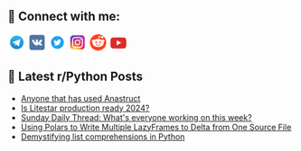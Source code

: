 ## 🔎 Connect with me:
[<img src="https://github.com/bullbesh/bullbesh/blob/main/images/Telegram.png" width="32" height="32" />](https://t.me/bullbesh)
[<img src="https://github.com/bullbesh/bullbesh/blob/main/images/VK.png" width="32" height="32" />](https://vk.com/bullbesh)
[<img src="https://github.com/bullbesh/bullbesh/blob/main/images/Twitter.png" width="32" height="32" />](https://twitter.com/bullbesh1)
[<img src="https://github.com/bullbesh/bullbesh/blob/main/images/Instagram.png" width="32" height="32" />](https://www.instagram.com/bullbesh)
[<img src="https://github.com/bullbesh/bullbesh/blob/main/images/Reddit.png" width="32" height="32" />](https://www.reddit.com/user/bullbesh)
[<img src="https://github.com/bullbesh/bullbesh/blob/main/images/YouTube.png" width="32" height="32" />](https://www.youtube.com/channel/UCtfjRs6uzgq5mfm8S06WTcg)

## 📕 Latest r/Python Posts
<!-- BLOG-POST-LIST:START -->
- [Anyone that has used Anastruct](https://www.reddit.com/r/Python/comments/1c3p6fj/anyone_that_has_used_anastruct/)
- [Is Litestar production ready 2024?](https://www.reddit.com/r/Python/comments/1c3irsc/is_litestar_production_ready_2024/)
- [Sunday Daily Thread: What&#39;s everyone working on this week?](https://www.reddit.com/r/Python/comments/1c3g0pc/sunday_daily_thread_whats_everyone_working_on/)
- [Using Polars to Write Multiple LazyFrames to Delta from One Source File](https://www.reddit.com/r/Python/comments/1c3e8ac/using_polars_to_write_multiple_lazyframes_to/)
- [Demystifying list comprehensions in Python](https://www.reddit.com/r/Python/comments/1c36mvz/demystifying_list_comprehensions_in_python/)
<!-- BLOG-POST-LIST:END -->
